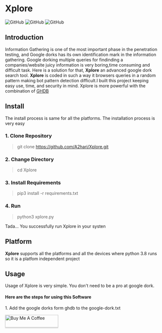 # Xplore
![GitHub](https://img.shields.io/badge/Version-1.1-blue)
![GitHub](https://img.shields.io/badge/Platform-Unix%20%7C%20Windows-brightgreen)
![GitHub](https://img.shields.io/badge/Python-3.7%20%7C%203.8%20%7C%203.8%2B-orange)

## Introduction
Information Gathering is one of the most important phase in the penetration testing, and Google dorks has its own identification mark in the information gathering. Google dorking multiple queries for findinding a companies/website juicy information is very boring,time consuming and difficult task. Here is a solution for that, **Xplore** an advanced google dork search tool. **Xplore** is coded in such a way it browsers queries in a random pattern making bot pattern detection difficult.I built this project keeping easy use, time, and security in mind. Xplore is more powerful with the combination of [GHDB](https://www.exploit-db.com/google-hacking-database)
## Install

The install process is same for all the platforms. The installation process is very easy 

<h3>1. Clone Repository</h3>

> git clone https://github.com/A2hari/Xplore.git

<h3>2. Change Directory</h3>

> cd Xplore

<h3>3. Install Requirements </h3>

> pip3 install -r requirements.txt

<h3>4. Run </h3>

> python3 xplore.py

Tada... You successfully run Xplore in your systen

## Platform
**Xplore** supports all the platforms and all the devices where python 3.8 runs so it is a platfom independent project

## Usage
Usage of Xplore is very simple. You don't need to be a pro at google dork. 
<h4> Here are the steps for using this Software</h4>
1. Add the google dorks form ghdb to the google-dork.txt



<a href="https://www.buymeacoffee.com/hari" target="_blank"><img src="https://www.buymeacoffee.com/assets/img/custom_images/orange_img.png" alt="Buy Me A Coffee" style="height: 41px !important;width: 174px !important;box-shadow: 0px 3px 2px 0px rgba(190, 190, 190, 0.5) !important;-webkit-box-shadow: 0px 3px 2px 0px rgba(190, 190, 190, 0.5) !important;" ></a>
